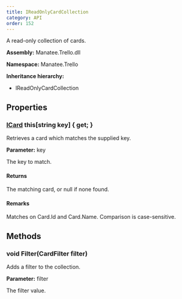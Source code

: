 ```yaml
---
title: IReadOnlyCardCollection
category: API
order: 152
---
```


A read-only collection of cards.

**Assembly:** Manatee.Trello.dll

**Namespace:** Manatee.Trello

**Inheritance hierarchy:**

- IReadOnlyCardCollection

## Properties

### [ICard](../ICard#icard) this[string key] { get; }

Retrieves a card which matches the supplied key.

**Parameter:** key

The key to match.

#### Returns

The matching card, or null if none found.

#### Remarks

Matches on Card.Id and Card.Name. Comparison is case-sensitive.

## Methods

### void Filter(CardFilter filter)

Adds a filter to the collection.

**Parameter:** filter

The filter value.

